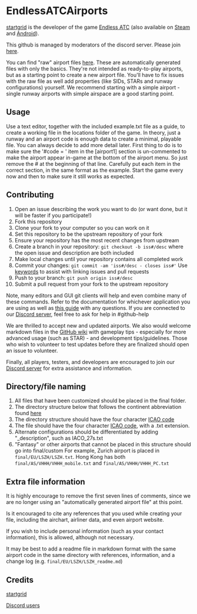 # EndlessATCAirports

[startgrid](https://startgrid.itch.io/) is the developer of the game [Endless ATC](https://startgrid.itch.io/endlessatc) (also available on [Steam](http://store.steampowered.com/app/666610/Endless_ATC/) and [Android](https://play.google.com/store/apps/details?id=com.dirgtrats.atcradar)).

This github is managed by moderators of the discord server. Please join [here](https://discord.gg/v4wDGh3).

You can find "raw" airport files [here](https://github.com/EndlessATC/Raw_Airports). These are automatically generated files with only the basics. They're not intended as ready-to-play airports, but as a starting point to create a new airport file. You'll have to fix issues with the raw file as well add properties (like SIDs, STARs and runway configurations) yourself. We recommend starting with a simple airport - single runway airports with simple airspace are a good starting point.

## Usage

Use a text editor, together with the included example.txt file as a guide, to create a working file in the locations folder of the game. In theory, just a runway and an airport code is enough data to create a minimal, playable file. You can always decide to add more detail later. First thing to do is to make sure  the '#code = ' item in the [airport1] section is un-commented to make the airport appear in-game at the bottom of the airport menu. So just remove the # at the beginning of that line. Carefully put each item in the correct section, in the same format as the example. Start the game every now and then to make sure it still works as expected.

## Contributing

1. Open an issue describing the work you want to do (or want done, but it will be faster if you participate!)
2. Fork this repository
3. Clone your fork to your computer so you can work on it
4. Set this repository to be the upstream repository of your fork
5. Ensure your repository has the most recent changes from upstream
6. Create a branch in your repository: `git checkout -b iss#/desc` where the open issue and description are both included
7. Make local changes until your repository contains all completed work
8. Commit your changes: `git commit -am 'iss#/desc - closes iss#'` Use [keywords](https://docs.github.com/en/free-pro-team@latest/github/managing-your-work-on-github/linking-a-pull-request-to-an-issue#linking-a-pull-request-to-an-issue-using-a-keyword) to assist with linking issues and pull requests
9. Push to your branch: `git push origin iss#/desc`
10. Submit a pull request from your fork to the upstream repository

Note, many editors and GUI git clients will help and even combine many of these commands. Refer to the documentation for whichever application you are using as well as [this guide](https://www.dataschool.io/how-to-contribute-on-github/) with any questions. If you are connected to our [Discord server](https://discord.gg/v4wDGh3), feel free to ask for help in #github-help

We are thrilled to accept new and updated airports. We also would welcome markdown files in the [GitHub wiki](https://github.com/AdamJCavanaugh/EndlessATCAirports/wiki) with gameplay tips - especially for more advanced usage (such as STAR) - and development tips/guidelines. Those who wish to volunteer to test updates before they are finalized should open an issue to volunteer.

Finally, all players, testers, and developers are encouraged to join our [Discord server](https://discord.gg/v4wDGh3) for extra assistance and information.

## Directory/file naming

1. All files that have been customized should be placed in the final folder.
2. The directory structure below that follows the continent abbreviation found [here](https://datahub.io/core/continent-codes)
3. The directory structure should have the four character [ICAO code](https://airportcodes.aero/-/list-icao-codes)
4. The file should have the four character [ICAO code](https://airportcodes.aero/-/list-icao-codes), with a .txt extension.
5. Alternate configurations should be differentiated by adding "_description", such as IACO_27s.txt
6. "Fantasy" or other airports that cannot be placed in this structure should go into final/custom
For example, Zurich airport is placed in `final/EU/LSZH/LSZH.txt`. Hong Kong has both `final/AS/VHHH/VHHH_mobile.txt` and `final/AS/VHHH/VHHH_PC.txt`

## Extra file information

It is highly encourage to remove the first seven lines of comments, since we are no longer using an "automatically generated airport file" at this point.

Is it encouraged to cite any references that you used while creating your file, including the airchart, airliner data, and even airport website.

If you wish to include personal information (such as your contact information), this is allowed, although not necessary.

It may be best to add a readme file in markdown format with the same airport code in the same directory with references, information, and a change log (e.g. `final/EU/LSZH/LSZH_readme.md`)

## Credits

[startgrid](https://startgrid.itch.io/)

[Discord users](https://discord.gg/v4wDGh3)
